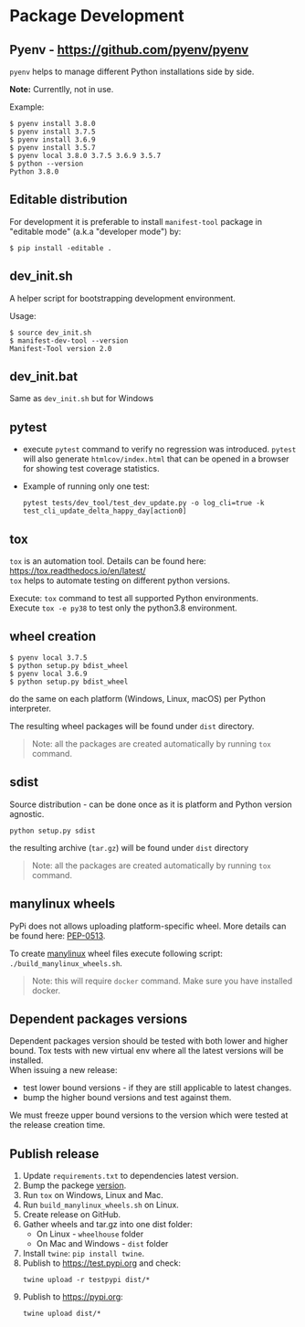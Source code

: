 # Package Development 

## Pyenv - https://github.com/pyenv/pyenv
`pyenv` helps to manage different Python installations side by side.

<span class="notes">**Note:** Currentlly, not in use.</span>

Example:
```shell
$ pyenv install 3.8.0
$ pyenv install 3.7.5
$ pyenv install 3.6.9
$ pyenv install 3.5.7
$ pyenv local 3.8.0 3.7.5 3.6.9 3.5.7
$ python --version
Python 3.8.0
```
## Editable distribution

For development it is preferable to install `manifest-tool` package in
"editable mode" (a.k.a "developer mode") by:
```shell
$ pip install -editable .
```

## dev_init.sh

A helper script for bootstrapping development environment.

Usage:
```shell
$ source dev_init.sh
$ manifest-dev-tool --version
Manifest-Tool version 2.0
```

## dev_init.bat

Same as `dev_init.sh` but for Windows

## pytest

- execute `pytest` command to verify no regression was introduced.
`pytest` will also generate `htmlcov/index.html` that can be opened in a browser for showing test coverage statistics.

- Example of running only one test:
  ```
  pytest tests/dev_tool/test_dev_update.py -o log_cli=true -k test_cli_update_delta_happy_day[action0]
  ```

## tox

`tox` is an automation tool. Details can be found here:
https://tox.readthedocs.io/en/latest/  
`tox` helps to automate testing on different python versions.

Execute: `tox` command to test all supported Python environments.  
Execute `tox -e py38` to test only the python3.8 environment.

## wheel creation

```shell
$ pyenv local 3.7.5
$ python setup.py bdist_wheel
$ pyenv local 3.6.9
$ python setup.py bdist_wheel
```
do the same on each platform (Windows, Linux, macOS) per Python
interpreter.

The resulting wheel packages will be found under `dist` directory.

> Note: all the packages are created automatically by running `tox`
> command.

## sdist

Source distribution - can be done once as it is platform and Python
version agnostic.

```shell
python setup.py sdist
```
the resulting archive (`tar.gz`) will be found under `dist` directory

> Note: all the packages are created automatically by running `tox`
> command.

## manylinux wheels
PyPi does not allows uploading platform-specific wheel. More details can be 
found here: [PEP-0513](https://www.python.org/dev/peps/pep-0513/#rationale).  

To create [manylinux](https://github.com/pypa/manylinux) wheel files
execute following script: `./build_manylinux_wheels.sh`.  
> Note: this will require `docker` command. Make sure you have installed docker.

## Dependent packages versions
Dependent packages version should be tested with both lower and higher
bound. Tox tests with new virtual env where all the latest versions will
be installed.  
When issuing a new release:
- test lower bound versions - if they are still applicable to latest
  changes.
- bump the higher bound versions and test against them.

We must freeze upper bound versions to the version which were tested at
the release creation time.

## Publish release
1. Update `requirements.txt` to dependencies latest version.
1. Bump the packege [version](./manifesttool/__init__.py).
1. Run `tox` on Windows, Linux and Mac.
1. Run `build_manylinux_wheels.sh` on Linux.
1. Create release on GitHub.
1. Gather wheels and tar.gz into one dist folder:
    - On Linux - `wheelhouse` folder
    - On Mac and Windows - `dist` folder
1. Install `twine`: `pip install twine`.
1. Publish to https://test.pypi.org and check:
    ```
    twine upload -r testpypi dist/*
    ```
1. Publish to https://pypi.org:
    ```
    twine upload dist/*
    ```
